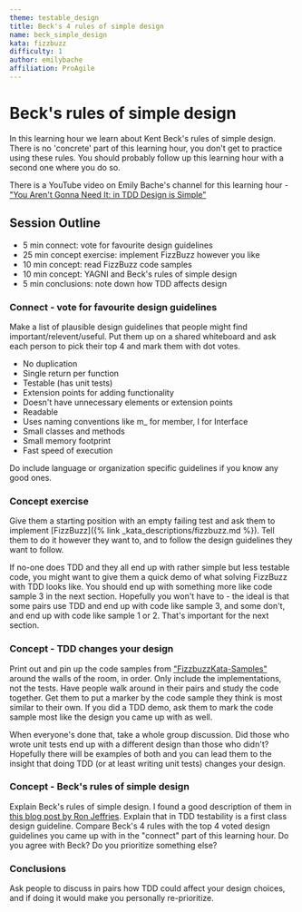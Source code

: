 ```yaml
---
theme: testable_design
title: Beck's 4 rules of simple design
name: beck_simple_design
kata: fizzbuzz
difficulty: 1
author: emilybache
affiliation: ProAgile
---
```


Beck's rules of simple design
=============================

In this learning hour we learn about Kent Beck's rules of simple design. There is no 'concrete' part of this learning hour, you don't get to practice using these rules. You should probably follow up this learning hour with a second one where you do so.

There is a YouTube video on Emily Bache's channel for this learning hour - ["You Aren't Gonna Need It: in TDD Design is Simple"](https://youtu.be/OrxqfrTPns0)

## Session Outline

* 5 min connect: vote for favourite design guidelines
* 25 min concept exercise: implement FizzBuzz however you like
* 10 min concept: read FizzBuzz code samples
* 10 min concept: YAGNI and Beck's rules of simple design
* 5 min conclusions: note down how TDD affects design

### Connect - vote for favourite design guidelines
Make a list of plausible design guidelines that people might find important/relevent/useful. Put them up on a shared whiteboard and ask each person to pick their top 4 and mark them with dot votes.

* No duplication
* Single return per function
* Testable (has unit tests)
* Extension points for adding functionality
* Doesn't have unnecessary elements or extension points
* Readable
* Uses naming conventions like m_ for member, I for Interface
* Small classes and methods
* Small memory footprint
* Fast speed of execution

Do include language or organization specific guidelines if you know any good ones.

### Concept exercise
Give them a starting position with an empty failing test and ask them to implement [FizzBuzz]({% link _kata_descriptions/fizzbuzz.md %}). Tell them to do it however they want to, and to follow the design guidelines they want to follow.

If no-one does TDD and they all end up with rather simple but less testable code, you might want to give them a quick demo of what solving FizzBuzz with TDD looks like. You should end up with something more like code sample 3 in the next section. Hopefully you won't have to - the ideal is that some pairs use TDD and end up with code like sample 3, and some don't, and end up with code like sample 1 or 2. That's important for the next section.

### Concept - TDD changes your design
Print out and pin up the code samples from ["FizzbuzzKata-Samples"](https://github.com/emilybache/FizzBuzzKata-Samples) around the walls of the room, in order. Only include the implementations, not the tests. Have people walk around in their pairs and study the code together. Get them to put a marker by the code sample they think is most similar to their own. If you did a TDD demo, ask them to mark the code sample most like the design you came up with as well. 

When everyone's done that, take a whole group discussion. Did those who wrote unit tests end up with a different design than those who didn't? Hopefully there will be examples of both and you can lead them to the insight that doing TDD (or at least writing unit tests) changes your design.

### Concept - Beck's rules of simple design
Explain Beck's rules of simple design. I found a good description of them in [this blog post by Ron Jeffries](https://ronjeffries.com/articles/019-01ff/iter-yagni-skimp/). Explain that in TDD testability is a first class design guideline. Compare Beck's 4 rules with the top 4 voted design guidelines you came up with in the "connect" part of this learning hour. Do you agree with Beck? Do you prioritize something else?

### Conclusions
Ask people to discuss in pairs how TDD could affect your design choices, and if doing it would make you personally re-prioritize.



